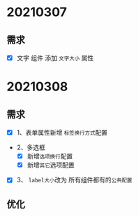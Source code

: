 # 20210307
## 需求
- [x] 文字 组件 添加 `文字大小` 属性

# 20210308
## 需求
- [x] 1、表单属性新增 `标签换行方式`配置
- 2、多选框
    - [x] 新增`选项换行`配置
    - [x] 新增`其它`选项配置
- [x] 3、 `label大小`改为 所有组件都有的`公共配置`
## 优化